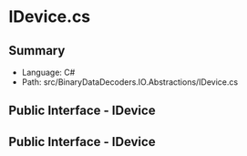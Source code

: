 ﻿# IDevice.cs

## Summary

* Language: C#
* Path: src/BinaryDataDecoders.IO.Abstractions/IDevice.cs

## Public Interface - IDevice

## Public Interface - IDevice

